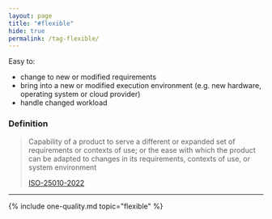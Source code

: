 ```yaml
---
layout: page
title: "#flexible"
hide: true
permalink: /tag-flexible/
---
```


<div class="arc42-help" markdown="1">

Easy to:

* change to new or modified requirements
* bring into a new or modified execution environment (e.g. new hardware, operating system or cloud provider)
* handle changed workload
  
</div>

### Definition

>Capability of a product to serve a different or expanded set of requirements or contexts of use; or the ease with which the product can be adapted to changes in its requirements, contexts of use, or system environment
>
>[ISO-25010-2022](/references/#iso-25010-2022)

<hr class="with-no-margin"/>


<!-- include all qualities associated with this tag -->
{% include one-quality.md topic="flexible"  %}
